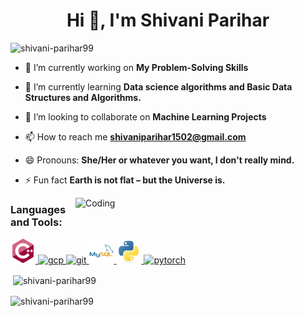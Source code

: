 <h1 align="center">Hi 👋, I'm Shivani Parihar</h1>
<p align="left"> <img src="https://komarev.com/ghpvc/?username=shivani-parihar99&label=Profile%20views&color=0e75b6&style=flat" alt="shivani-parihar99" /> </p>

- 🔭 I’m currently working on **My Problem-Solving Skills**

- 🌱 I’m currently learning **Data science algorithms and Basic Data Structures and Algorithms.**

- 👯 I’m looking to collaborate on **Machine Learning Projects**

- 📫 How to reach me **shivaniparihar1502@gmail.com**

- 😄 Pronouns: **She/Her or whatever you want, I don't really mind.**

- ⚡ Fun fact **Earth is not flat – but the Universe is.**

<img align="right" alt="Coding" width="400" src="https://cdn.dribbble.com/users/2646423/screenshots/5507196/computer.gif">


<h3 align="left">Languages and Tools:</h3>
<p align="left"> <a href="https://www.w3schools.com/cpp/" target="_blank"> <img src="https://raw.githubusercontent.com/devicons/devicon/master/icons/cplusplus/cplusplus-original.svg" alt="cplusplus" width="40" height="40"/> </a> <a href="https://cloud.google.com" target="_blank"> <img src="https://www.vectorlogo.zone/logos/google_cloud/google_cloud-icon.svg" alt="gcp" width="40" height="40"/> </a> <a href="https://git-scm.com/" target="_blank"> <img src="https://www.vectorlogo.zone/logos/git-scm/git-scm-icon.svg" alt="git" width="40" height="40"/> </a> <a href="https://www.mysql.com/" target="_blank"> <img src="https://raw.githubusercontent.com/devicons/devicon/master/icons/mysql/mysql-original-wordmark.svg" alt="mysql" width="40" height="40"/> </a> <a href="https://www.python.org" target="_blank"> <img src="https://raw.githubusercontent.com/devicons/devicon/master/icons/python/python-original.svg" alt="python" width="40" height="40"/> </a> <a href="https://pytorch.org/" target="_blank"> <img src="https://www.vectorlogo.zone/logos/pytorch/pytorch-icon.svg" alt="pytorch" width="40" height="40"/> </a> </p>

<p>&nbsp;<img align="center" src="https://github-readme-stats.vercel.app/api?username=shivani-parihar99&show_icons=true&locale=en" alt="shivani-parihar99" /></p>

<p><img align="center" src="https://github-readme-streak-stats.herokuapp.com/?user=shivani-parihar99&" alt="shivani-parihar99" /></p>
